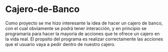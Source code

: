 # Cajero-de-Banco
Como proyecto se me hizo interesante la idea de hacer un cajero de banco, con el cual obviamente se podrá tener interacción, y en principio se programaría para hacer la mayoría de acciones que te ofrece un cajero en la vida real. El propsito del programa es realizar correctamente las acciones que el usuario vaya a pedir dentro de nuestro cajero.
